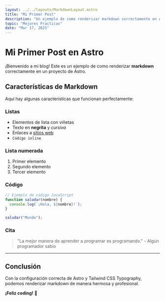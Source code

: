 ```yaml
---
layout: ../../layouts/MarkdownLayout.astro
title: "Mi Primer Post"
description: "Un ejemplo de como renderizar markdown correctamente en Astro"
topic: "Mejores Practicas"
date: "Mar 17, 2025"
---
```


# Mi Primer Post en Astro

¡Bienvenido a mi blog! Este es un ejemplo de como renderizar **markdown** correctamente en un proyecto de Astro.

## Características de Markdown

Aquí hay algunas características que funcionan perfectamente:

### Listas

- Elementos de lista con viñetas
- Texto en **negrita** y _cursiva_
- Enlaces a [sitios web](https://astro.build)
- `Código inline`

### Lista numerada

1. Primer elemento
2. Segundo elemento
3. Tercer elemento

### Código

```javascript
// Ejemplo de código JavaScript
function saludar(nombre) {
  console.log(`¡Hola, ${nombre}!`);
}

saludar("Mundo");
```

### Cita

> "La mejor manera de aprender a programar es programando." - Algún programador sabio

---

## Conclusión

Con la configuración correcta de Astro y Tailwind CSS Typography, podemos renderizar markdown de manera hermosa y profesional.

**¡Feliz coding!** 🚀

